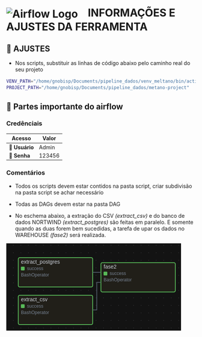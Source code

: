 # <img src="https://github.com/jghoman/awesome-apache-airflow/raw/master/airflow-logo.png" alt="Airflow Logo" width="150" style="vertical-align: middle; margin-right: 20px"/> INFORMAÇÕES E AJUSTES DA FERRAMENTA

## 🔧 AJUSTES
- Nos scripts, substituir as linhas de código abaixo pelo caminho real do seu projeto

```sh
VENV_PATH="/home/gnobisp/Documents/pipeline_dados/venv_meltano/bin/activate"
PROJECT_PATH="/home/gnobisp/Documents/pipeline_dados/metano-project"
```

## 🚨 Partes importante do airflow
### Credênciais

| Acesso             | Valor    |
|--------------------|----------|
| **👤 Usuário**     | Admin    |
| **🔐 Senha**       | 123456   |

### Comentários
- Todos os scripts devem estar contidos na pasta script, criar subdivisão na pasta script se achar necessário

- Todas as DAGs devem estar na pasta DAG

- No eschema abaixo, a extração do CSV *(extract_csv)* e do banco de dados NORTWIND *(extract_postgres)* são feitas em paralelo. E somente quando as duas forem bem sucedidas, a tarefa de upar os dados no WAREHOUSE *(fase2)* será realizada.

![image](../docs/schemaAirflow.png)


